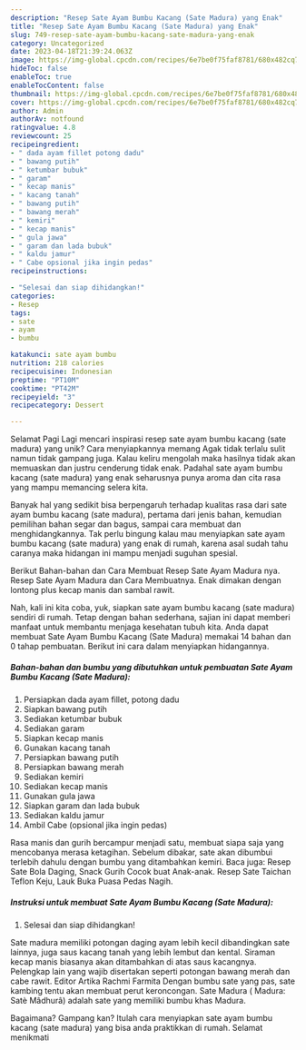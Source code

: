 ```yaml
---
description: "Resep Sate Ayam Bumbu Kacang (Sate Madura) yang Enak"
title: "Resep Sate Ayam Bumbu Kacang (Sate Madura) yang Enak"
slug: 749-resep-sate-ayam-bumbu-kacang-sate-madura-yang-enak
category: Uncategorized
date: 2023-04-18T21:39:24.063Z
image: https://img-global.cpcdn.com/recipes/6e7be0f75faf8781/680x482cq70/sate-ayam-bumbu-kacang-sate-madura-foto-resep-utama.jpg
hideToc: false
enableToc: true
enableTocContent: false
thumbnail: https://img-global.cpcdn.com/recipes/6e7be0f75faf8781/680x482cq70/sate-ayam-bumbu-kacang-sate-madura-foto-resep-utama.jpg
cover: https://img-global.cpcdn.com/recipes/6e7be0f75faf8781/680x482cq70/sate-ayam-bumbu-kacang-sate-madura-foto-resep-utama.jpg
author: Admin
authorAv: notfound
ratingvalue: 4.8
reviewcount: 25
recipeingredient:
- " dada ayam fillet potong dadu"
- " bawang putih"
- " ketumbar bubuk"
- " garam"
- " kecap manis"
- " kacang tanah"
- " bawang putih"
- " bawang merah"
- " kemiri"
- " kecap manis"
- " gula jawa"
- " garam dan lada bubuk"
- " kaldu jamur"
- " Cabe opsional jika ingin pedas"
recipeinstructions:

- "Selesai dan siap dihidangkan!"
categories:
- Resep
tags:
- sate
- ayam
- bumbu

katakunci: sate ayam bumbu 
nutrition: 218 calories
recipecuisine: Indonesian
preptime: "PT10M"
cooktime: "PT42M"
recipeyield: "3"
recipecategory: Dessert

---
```



Selamat Pagi Lagi mencari inspirasi resep sate ayam bumbu kacang (sate madura) yang unik? Cara menyiapkannya memang Agak tidak terlalu sulit namun tidak gampang juga. Kalau keliru mengolah maka hasilnya tidak akan memuaskan dan justru cenderung tidak enak. Padahal sate ayam bumbu kacang (sate madura) yang enak seharusnya punya aroma dan cita rasa yang mampu memancing selera kita.


Banyak hal yang sedikit bisa berpengaruh terhadap kualitas rasa dari sate ayam bumbu kacang (sate madura), pertama dari jenis bahan, kemudian pemilihan bahan segar dan bagus, sampai cara membuat dan menghidangkannya. Tak perlu bingung kalau mau menyiapkan sate ayam bumbu kacang (sate madura) yang enak di rumah, karena asal sudah tahu caranya maka hidangan ini mampu menjadi suguhan spesial.

Berikut Bahan-bahan dan Cara Membuat Resep Sate Ayam Madura nya. Resep Sate Ayam Madura dan Cara Membuatnya. Enak dimakan dengan lontong plus kecap manis dan sambal rawit.


Nah, kali ini kita coba, yuk, siapkan sate ayam bumbu kacang (sate madura) sendiri di rumah. Tetap dengan bahan sederhana, sajian ini dapat memberi manfaat untuk membantu menjaga kesehatan tubuh kita. Anda dapat membuat Sate Ayam Bumbu Kacang (Sate Madura) memakai 14 bahan dan 0 tahap pembuatan. Berikut ini cara dalam menyiapkan hidangannya.

<!--inarticleads1-->

##### Bahan-bahan dan bumbu yang dibutuhkan untuk pembuatan Sate Ayam Bumbu Kacang (Sate Madura):

1. Persiapkan  dada ayam fillet, potong dadu
1. Siapkan  bawang putih
1. Sediakan  ketumbar bubuk
1. Sediakan  garam
1. Siapkan  kecap manis
1. Gunakan  kacang tanah
1. Persiapkan  bawang putih
1. Persiapkan  bawang merah
1. Sediakan  kemiri
1. Sediakan  kecap manis
1. Gunakan  gula jawa
1. Siapkan  garam dan lada bubuk
1. Sediakan  kaldu jamur
1. Ambil  Cabe (opsional jika ingin pedas)


Rasa manis dan gurih bercampur menjadi satu, membuat siapa saja yang mencobanya merasa ketagihan. Sebelum dibakar, sate akan dibumbui terlebih dahulu dengan bumbu yang ditambahkan kemiri. Baca juga: Resep Sate Bola Daging, Snack Gurih Cocok buat Anak-anak. Resep Sate Taichan Teflon Keju, Lauk Buka Puasa Pedas Nagih. 

<!--inarticleads2-->

##### Instruksi untuk membuat Sate Ayam Bumbu Kacang (Sate Madura):


1. Selesai dan siap dihidangkan!

Sate madura memiliki potongan daging ayam lebih kecil dibandingkan sate lainnya, juga saus kacang tanah yang lebih lembut dan kental. Siraman kecap manis biasanya akan ditambahkan di atas saus kacangnya. Pelengkap lain yang wajib disertakan seperti potongan bawang merah dan cabe rawit. Editor Artika Rachmi Farmita Dengan bumbu sate yang pas, sate kambing tentu akan membuat perut keroncongan. Sate Madura ( Madura: Satè Mâdhurâ) adalah sate yang memiliki bumbu khas Madura. 

Bagaimana? Gampang kan? Itulah cara menyiapkan sate ayam bumbu kacang (sate madura) yang bisa anda praktikkan di rumah. Selamat menikmati
